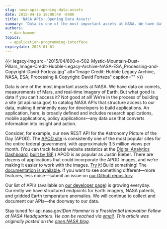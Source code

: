 ```yaml
---
slug: nasa-apis-opening-data-assets
date: 2015-04-16 10:00:49 -0400
title: 'NASA APIs: Opening Data Assets'
summary: 'Data is one of the most important assets at NASA. We have data on comets, measurements of Mars, and real-time imagery of Earth. But what good is data if you can’t access it? Not good at all! We’re in the process of building a site (at api.nasa.gov) to catalog NASA APIs that structure access to'
authors:
  - dan-hammer
topics:
  - application-programming-interface
expirydate: 2025-01-01
---
```


{{< legacy-img src="2015/04/600-x-502-Mystic-Mountain-Dust-Pillars\_Image-Credit-Hubble-Legacy-Archive-NASA-ESA\_Processing-and-Copyright-David-Forteza.jpg" alt="Image Credit: Hubble Legacy Archive, NASA, ESA; Processing & Copyright: David Forteza" caption="" >}} 

Data is one of the most important assets at NASA. We have data on comets, measurements of Mars, and real-time imagery of Earth. But what good is data if you can’t access it? Not good at all! We’re in the process of building a site (at api.nasa.gov) to catalog NASA APIs that structure access to our data, making it eminently easy for developers to build applications. An application, here, is broadly defined and includes research applications, mobile applications, policy applications—any data use that converts information into insight and action.

Consider, for example, our new REST API for the Astronomy Picture of the Day (APOD). The [APOD site](http://apod.nasa.gov/apod/astropix.html) is consistently one of the most popular sites for the entire federal government, with approximately 3.5 million views per month. (You can track federal website statistics at the [Digital Analytics Dashboard](https://analytics.usa.gov/), [built by 18F](https://github.com/GSA/analytics.usa.gov/graphs/contributors).) APOD is as popular as Justin Bieber. There are dozens of applications that could incorporate the APOD images, and we’re making it easier to work with the images. [Try it](https://api.data.gov/nasa/planetary/apod?concept_tags=True&date=2015-03-05&api_key=DEMO_KEY)! Build something! The [documentation is available](https://data.nasa.gov/developer/external/planetary/#apod). If you want to see something different—more features, less noise—submit an issue on [our Github repository](https://github.com/nasa/api-docs).

Our list of API’s (available on [our developer page](https://data.nasa.gov/developer)) is growing everyday. Currently we have structured endpoints for Earth imagery, NASA patents, and gridded Earth temperature anomalies. We will continue to collect and document our APIs—the doorway to our data.

Stay tuned for api.nasa.gov!_Dan Hammer is a Presidential Innovation Fellow at NASA Headquarters. He can be reached via [email](mailto:daniel.s.hammer@nasa.gov)._
_This article was originally posted on the [open.NASA blog](http://open.nasa.gov/blog/2015/04/13/nasa-apis/)._